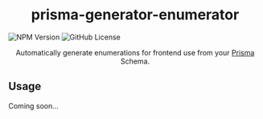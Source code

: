 <h1 align="center">prisma-generator-enumerator</h1>

![NPM Version](https://img.shields.io/npm/v/prisma-generator-enumerator)
![GitHub License](https://img.shields.io/github/license/jarrodconnolly/prisma-generator-enum)

<p align="center">
Automatically generate enumerations for frontend use from your <a href="https://github.com/prisma/prisma">Prisma</a> Schema.
</p>

## Usage

Coming soon...
